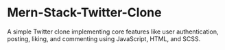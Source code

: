 # Mern-Stack-Twitter-Clone
A simple Twitter clone implementing core features like user authentication, posting, liking, and commenting using JavaScript, HTML, and SCSS.
